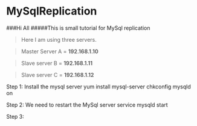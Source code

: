 # MySqlReplication

###Hi All 
#####This is small tutorial for MySql replication

>Here I am using three servers.

>Master Server A = **192.168.1.10**

>Slave server B = **192.168.1.11**

>Slave server C = **192.168.1.12**


Step 1: Install the mysql server
  yum install mysql-server
  chkconfig mysqld on

Step 2: We need to restart the MySql server
  service mysqld start

Step 3:
